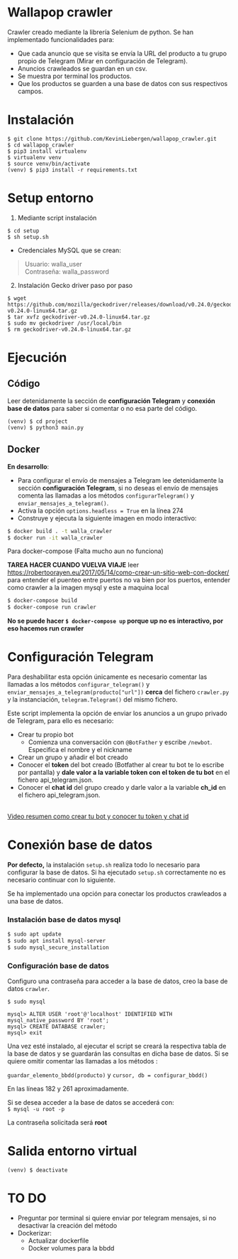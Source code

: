 # Wallapop crawler

Crawler creado mediante la librería Selenium de python. Se han implementado funcionalidades para:
- Que cada anuncio que se visita se envía la URL del producto a tu grupo propio de Telegram (Mirar en configuración de Telegram).
- Anuncios crawleados se guardan en un csv.
- Se muestra por terminal los productos.
- Que los productos se guarden a una base de datos con sus respectivos campos.

# Instalación

```shell
$ git clone https://github.com/KevinLiebergen/wallapop_crawler.git
$ cd wallapop_crawler
$ pip3 install virtualenv
$ virtualenv venv
$ source venv/bin/activate
(venv) $ pip3 install -r requirements.txt
```

# Setup entorno

1. Mediante script instalación
```shell
$ cd setup
$ sh setup.sh
````

* Credenciales MySQL que se crean:
>  Usuario: walla_user <br> Contraseña: walla_password

2. Instalación Gecko driver paso por paso

```shell
$ wget https://github.com/mozilla/geckodriver/releases/download/v0.24.0/geckodriver-v0.24.0-linux64.tar.gz
$ tar xvfz geckodriver-v0.24.0-linux64.tar.gz
$ sudo mv geckodriver /usr/local/bin
$ rm geckodriver-v0.24.0-linux64.tar.gz
```

# Ejecución

## Código

Leer detenidamente la sección de __configuración Telegram__ y __conexión base de datos__ para saber si comentar o no esa parte del código. 

```shell
(venv) $ cd project
(venv) $ python3 main.py
```


## Docker

__En desarrollo__:

- Para configurar el envío de mensajes a Telegram lee detenidamente la sección __configuración Telegram__, si no deseas el envío de mensajes comenta las llamadas a los métodos `configurarTelegram()` y `enviar_mensajes_a_telegram()`.
- Activa la opción `options.headless = True` en la línea 274 
- Construye y ejecuta la siguiente imagen en modo interactivo:
```bash
$ docker build . -t walla_crawler
$ docker run -it walla_crawler
```

Para docker-compose (Falta mucho aun no funciona)

__TAREA HACER CUANDO VUELVA VIAJE__
leer https://robertoorayen.eu/2017/05/14/como-crear-un-sitio-web-con-docker/ para entender el puenteo entre puertos
no va bien por los puertos, entender como crawler a la imagen mysql y este a maquina local

```bash
$ docker-compose build
$ docker-compose run crawler
```
__No se puede hacer `$ docker-compose up` porque up no es interactivo, por eso hacemos run crawler__

# Configuración Telegram

Para deshabilitar esta opción únicamente es necesario comentar las llamadas a los métodos 
`configurar_telegram()` y `enviar_mensajes_a_telegram(producto["url"])` __cerca__ del fichero `crawler.py` y la instanciación, 
`telegram.Telegram()` del mismo fichero.

Este script implementa la opción de enviar los anuncios a un grupo privado de Telegram, para ello es necesario:
- Crear tu propio bot
    - Comienza una conversación con `@BotFather` y escribe `/newbot`. Especifica el nombre y el nickname
- Crear un grupo y añadir el bot creado
- Conocer el __token__ del bot creado (Botfather al crear tu bot te lo escribe por pantalla) y __dale valor a la variable token con el token de tu bot__ en el fichero api_telegram.json.
- Conocer el __chat id__ del grupo creado y darle valor a la variable __ch_id__ en el fichero api_telegram.json.

<br>[Video resumen como crear tu bot y conocer tu token y chat id](https://www.youtube.com/watch?v=UhZtrhV7t3U)

# Conexión base de datos

__Por defecto,__ la instalación `setup.sh` realiza todo lo necesario para configurar la base de datos. Si ha ejecutado `setup.sh` correctamente no es necesario continuar con lo siguiente.

Se ha implementado una opción para conectar los productos crawleados a una base de datos.

### Instalación base de datos mysql

```bash
$ sudo apt update
$ sudo apt install mysql-server
$ sudo mysql_secure_installation
```

### Configuración base de datos

Configuro una contraseña para acceder a la base de datos, creo la base de datos `crawler`.

`$ sudo mysql`
```mysql
mysql> ALTER USER 'root'@'localhost' IDENTIFIED WITH mysql_native_password BY 'root';
mysql> CREATE DATABASE crawler;
mysql> exit
```

Una vez esté instalado, al ejecutar el script se creará la respectiva tabla de la base de datos y se guardarán las consultas en dicha base de datos. Si se quiere omitir comentar las llamadas a los métodos :

`guardar_elemento_bbdd(producto)` y `cursor, db = configurar_bbdd()` 

En las líneas 182 y 261 aproximadamente.

Si se desea acceder a la base de datos se accederá con:
<br>`$ mysql -u root -p`

La contraseña solicitada será __root__

# Salida entorno virtual

`(venv) $ deactivate`

# TO DO

* Preguntar por terminal si quiere enviar por telegram mensajes, si no desactivar la creación del método
* Dockerizar:
  * Actualizar dockerfile
  * Docker volumes para la bbdd
